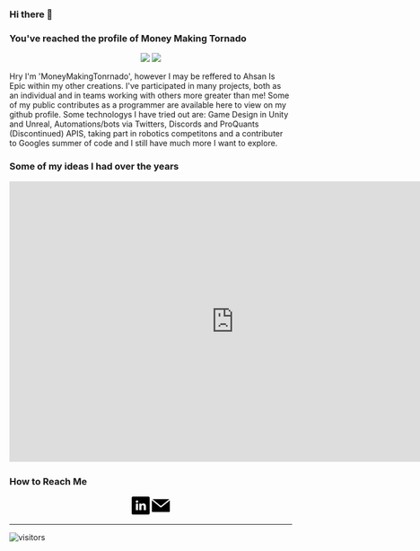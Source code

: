 ### Hi there 👋
### You've reached the profile of Money Making Tornado

<p align="center">
  <img src="https://github-readme-stats.vercel.app/api?username=MoneyMakingTornado&show_icons=true&count_private=true&include_all_commits=true&hide_border=true"/>
  <img src="https://github-readme-stats.vercel.app/api/top-langs/?username=MoneyMakingTornado&layout=compact&count_private=true&include_all_commits=true&hide_border=true&langs_count=10"/>
</p>

Hry I'm 'MoneyMakingTonrnado', however I may be reffered to Ahsan Is Epic within my other creations. I've participated in many projects, both as an individual and in teams working with others more greater than me! Some of my public contributes as a programmer are available here to view on my github profile. Some technologys I have tried out are: Game Design in Unity and Unreal, Automations/bots via Twitters, Discords and ProQuants (Discontinued) APIS, taking part in robotics competitons and a contributer to Googles summer of code and I still have much more I want to explore.

### Some of my ideas I had over the years

<iframe src="https://app.milanote.com/1JWwq31i9wp15r?p=TI0038UXPPH" width="800" height="500" frameborder="0"></iframe>

### How to Reach Me

<p align="center">
  <a href="https://www.linkedin.com/in/ahsanisepic/"><img src="linkedin.svg" width="32"/></a>
  <a href="mailto:MoneyMakingTornado@outlook.com"><img src="email.svg" width="32"/></a>
</p>

---

![visitors](https://visitor-badge.glitch.me/badge?page_id=MoneyMakingTornado.readme)

<!--
**MoneyMakingTornado/MoneyMakingTornado** is a ✨ _special_ ✨ repository because its `README.md` (this file) appears on your GitHub profile.

Here are some ideas to get you started:

- 🔭 I’m currently working on ...
- 🌱 I’m currently learning ...
- 👯 I’m looking to collaborate on ...
- 🤔 I’m looking for help with ...
- 💬 Ask me about ...
- 📫 How to reach me: ...
- 😄 Pronouns: ...
- ⚡ Fun fact: ...
-->
